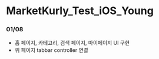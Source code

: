 # MarketKurly_Test_iOS_Young

### 01/08
- 홈 페이지, 카테고리, 검색 페이지, 마이페이지 UI 구현
- 위 페이지 tabbar controller 연결
